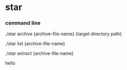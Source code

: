 # star
### command line

./star archive {archive-file-name} {target directory path}
  
./star list {archive-file-name}
  
./star extract {archive-file-name}

hello